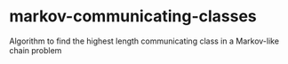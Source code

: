 # markov-communicating-classes
Algorithm to find the highest length communicating class in a Markov-like chain problem
